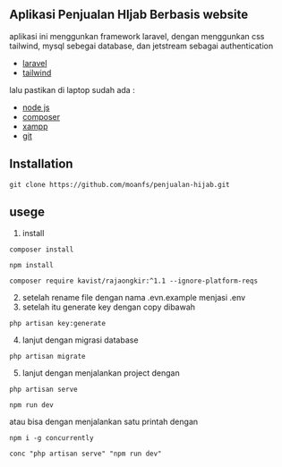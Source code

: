 ## Aplikasi Penjualan HIjab Berbasis website

aplikasi ini menggunkan framework laravel, dengan menggunkan css tailwind, mysql sebegai database, dan jetstream sebagai authentication

-   [laravel](https://laravel.com/docs/routing)
-   [tailwind](https://laravel.com/docs/container)

lalu pastikan di laptop sudah ada :

-   [node js](https://nodejs.org/en)
-   [composer](https://getcomposer.org/download/)
-   [xampp](https://www.apachefriends.org/download.html)
-   [git](https://git-scm.com/downloads)

## Installation

```
git clone https://github.com/moanfs/penjualan-hijab.git
```

## usege

1. install

```
composer install
```

```
npm install
```

```
composer require kavist/rajaongkir:^1.1 --ignore-platform-reqs
```

2. setelah rename file dengan nama .evn.example menjasi .env
3. setelah itu generate key dengan copy dibawah

```
php artisan key:generate
```

4. lanjut dengan migrasi database

```
php artisan migrate
```

5. lanjut dengan menjalankan project dengan

```
php artisan serve
```

```
npm run dev
```

atau bisa dengan menjalankan satu printah dengan

```
npm i -g concurrently
```

```
conc "php artisan serve" "npm run dev"
```
